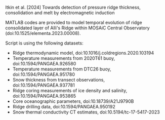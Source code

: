 Itkin et al. [2024] Towards detection of pressure ridge thickness, consolidation and melt by electromagnetic induction

MATLAB codes are provided to model temporal evolution of ridge consolidated layer of Alli's Ridge within MOSAiC Central Observatory (doi:10.1525/elementa.2023.00008).

Script is using the following datasets:
- Ridge thermodynamic model, doi:10.1016/j.coldregions.2020.103194
- Temperature measurements from 2020T61 buoy, doi:10.1594/PANGAEA.926580
- Temperature measurements from DTC26 buoy, doi:10.1594/PANGAEA.951780
- Snow thickness from transect observations, doi:10.1594/PANGAEA.937781
- Ridge coring measurements of ice density and salinity, doi:10.1594/PANGAEA.953865
- Core oceanographic parameters,  doi:10.18739/A21J9790B
- Ridge drilling data, doi:10.1594/PANGAEA.950192
- Snow thermal conductivity CT estimates, doi:10.5194/tc-17-5417-2023
